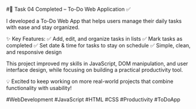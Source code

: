 #📝 Task 04 Completed – To-Do Web Application ✅

I developed a To-Do Web App that helps users manage their daily tasks with ease and stay organized.

✨ Key Features:
✅ Add, edit, and organize tasks in lists
✅ Mark tasks as completed
✅ Set date & time for tasks to stay on schedule
✅ Simple, clean, and responsive design

This project improved my skills in JavaScript, DOM manipulation, and user interface design, while focusing on building a practical productivity tool.

💡 Excited to keep working on more real-world projects that combine functionality with usability!

#WebDevelopment #JavaScript #HTML #CSS #Productivity #ToDoApp
